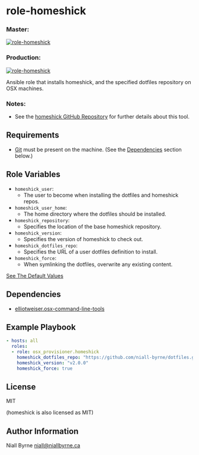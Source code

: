 # role-homeshick

### Master:
[![role-homeshick](https://github.com/osx-provisioner/role-homeshick/actions/workflows/push.yml/badge.svg?branch=master)](https://github.com/osx-provisioner/role-homeshick/actions/workflows/push.yml)

### Production:
[![role-homeshick](https://github.com/osx-provisioner/role-homeshick/actions/workflows/push.yml/badge.svg?branch=production)](https://github.com/osx-provisioner/role-homeshick/actions/workflows/push.yml)

Ansible role that installs homeshick, and the specified dotfiles repository on OSX machines.

### Notes:
- See the [homeshick GitHub Repository](https://github.com/andsens/homeshick) for further details about this tool.

Requirements
------------

- [Git](https://git-scm.com/) must be present on the machine.  (See the [Dependencies](#Dependencies) section below.)


Role Variables
--------------
- `homeshick_user`:
  - The user to become when installing the dotfiles and homeshick repos.
- `homeshick_user_home`:
  - The home directory where the dotfiles should be installed.
- `homeshick_repository`:
  - Specifies the location of the base homeshick repository.
- `homeshick_version`:
  - Specifies the version of homeshick to check out.
- `homeshick_dotfiles_repo`:
  - Specifies the URL of a user dotfiles definition to install.
- `homeshick_force`:
  - When symlinking the dotfiles, overwrite any existing content.

[See The Default Values](defaults/main.yml)

Dependencies
------------

- [elliotweiser.osx-command-line-tools](https://galaxy.ansible.com/elliotweiser/osx-command-line-tools)

Example Playbook
----------------

```yaml
- hosts: all
  roles:
  - role: osx_provisioner.homeshick
    homeshick_dotfiles_repo: "https://github.com/niall-byrne/dotfiles.git"
    homeshick_version: "v2.0.0"
    homeshick_force: true
```

License
-------

MIT

(homeshick is also licensed as MIT)

Author Information
------------------

Niall Byrne <niall@niallbyrne.ca>
